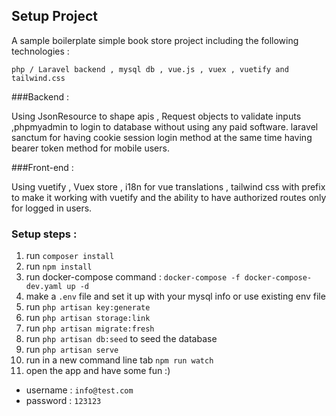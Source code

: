 ## Setup Project

A sample boilerplate simple book store project including the following technologies :
 
`php / Laravel backend , mysql db , vue.js , vuex , vuetify and tailwind.css`

###Backend :

Using JsonResource to shape apis , Request objects to validate inputs ,phpmyadmin to login to database without using any paid software. laravel sanctum for having cookie session login method at the same time having bearer token method for mobile users.

###Front-end :

Using vuetify , Vuex store , i18n for vue translations , tailwind css with prefix to make it working with vuetify and the ability to have authorized routes only for logged in users.

### Setup steps :

1. run `composer install`
2. run `npm install`
3. run docker-compose command : `docker-compose -f docker-compose-dev.yaml up -d`
4. make a `.env` file and set it up with your mysql info or use existing env file
5. run `php artisan key:generate`
6. run `php artisan storage:link`
7. run `php artisan migrate:fresh`
8. run `php artisan db:seed` to seed the database
9. run `php artisan serve`
10. run in a new command line tab `npm run watch`
11. open the app and have some fun :)
 - username : `info@test.com`
 - password : `123123`
